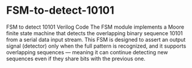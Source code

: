 # FSM-to-detect-10101
FSM to detect 10101 Verilog Code
The FSM module implements a Moore finite state machine that detects the overlapping binary sequence 10101 from a serial data input stream. This FSM is designed to assert an output signal (detector) only when the full pattern is recognized, and it supports overlapping sequences — meaning it can continue detecting new sequences even if they share bits with the previous one.
